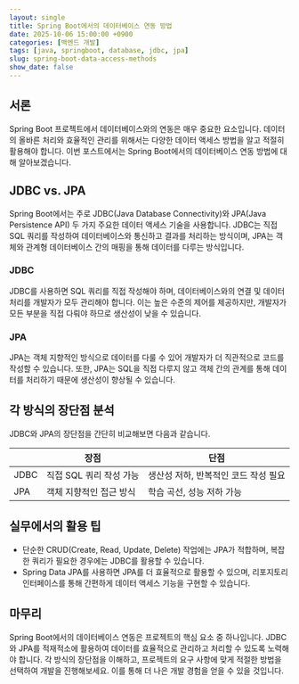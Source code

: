 ```yaml
---
layout: single
title: Spring Boot에서의 데이터베이스 연동 방법
date: 2025-10-06 15:00:00 +0900
categories: [백엔드 개발]
tags: [java, springboot, database, jdbc, jpa]
slug: spring-boot-data-access-methods
show_date: false
---
```


## 서론
Spring Boot 프로젝트에서 데이터베이스와의 연동은 매우 중요한 요소입니다. 데이터의 올바른 처리와 효율적인 관리를 위해서는 다양한 데이터 액세스 방법을 알고 적절히 활용해야 합니다. 이번 포스트에서는 Spring Boot에서의 데이터베이스 연동 방법에 대해 알아보겠습니다.

## JDBC vs. JPA
Spring Boot에서는 주로 JDBC(Java Database Connectivity)와 JPA(Java Persistence API) 두 가지 주요한 데이터 액세스 기술을 사용합니다. JDBC는 직접 SQL 쿼리를 작성하여 데이터베이스와 통신하고 결과를 처리하는 방식이며, JPA는 객체와 관계형 데이터베이스 간의 매핑을 통해 데이터를 다루는 방식입니다.

### JDBC
JDBC를 사용하면 SQL 쿼리를 직접 작성해야 하며, 데이터베이스와의 연결 및 데이터 처리를 개발자가 모두 관리해야 합니다. 이는 높은 수준의 제어를 제공하지만, 개발자가 모든 부분을 직접 다뤄야 하므로 생산성이 낮을 수 있습니다.

### JPA
JPA는 객체 지향적인 방식으로 데이터를 다룰 수 있어 개발자가 더 직관적으로 코드를 작성할 수 있습니다. 또한, JPA는 SQL을 직접 다루지 않고 객체 간의 관계를 통해 데이터를 처리하기 때문에 생산성이 향상될 수 있습니다.

## 각 방식의 장단점 분석
JDBC와 JPA의 장단점을 간단히 비교해보면 다음과 같습니다.

|         | 장점                                | 단점                                      |
|---------|-------------------------------------|------------------------------------------|
| JDBC    | 직접 SQL 쿼리 작성 가능             | 생산성 저하, 반복적인 코드 작성 필요        |
| JPA     | 객체 지향적인 접근 방식             | 학습 곡선, 성능 저하 가능                   |

## 실무에서의 활용 팁
- 단순한 CRUD(Create, Read, Update, Delete) 작업에는 JPA가 적합하며, 복잡한 쿼리가 필요한 경우에는 JDBC를 활용할 수 있습니다.
- Spring Data JPA를 사용하면 JPA를 더 효율적으로 활용할 수 있으며, 리포지토리 인터페이스를 통해 간편하게 데이터 액세스 기능을 구현할 수 있습니다.

## 마무리
Spring Boot에서의 데이터베이스 연동은 프로젝트의 핵심 요소 중 하나입니다. JDBC와 JPA를 적재적소에 활용하여 데이터를 효율적으로 관리하고 처리할 수 있도록 노력해야 합니다. 각 방식의 장단점을 이해하고, 프로젝트의 요구 사항에 맞게 적절한 방법을 선택하여 개발을 진행해보세요. 이를 통해 더 나은 개발 경험을 얻을 수 있을 것입니다.